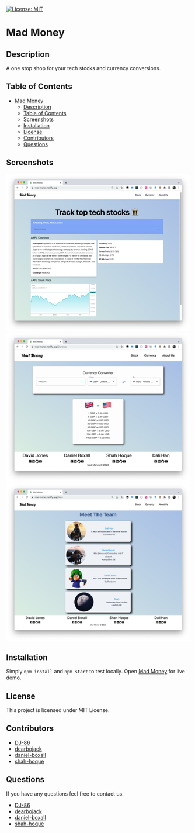 
[![License: MIT](https://img.shields.io/badge/License-MIT-yellow.svg)](https://opensource.org/licenses/MIT)
# Mad Money

## Description
A one stop shop for your tech stocks and currency conversions.

## Table of Contents
- [Mad Money](#mad-money)
  - [Description](#description)
  - [Table of Contents](#table-of-contents)
  - [Screenshots](#screenshots)
  - [Installation](#installation)
  - [License](#license)
  - [Contributors](#contributors)
  - [Questions](#questions)

## Screenshots 

 ![Home](./assets/readme-images/stock.jpg) 
 ![Currency](./assets/readme-images/currencyx.jpg) 
 ![Team](./assets/readme-images/aboutus.jpg)
 
## Installation
Simply `npm install` and `npm start` to test locally. Open [Mad Money](https://mad-money.netlify.app/) for live demo.

## License
This project is licensed under MIT License.
## Contributors 

 - [DJ-86](https://www.github.com/DJ-86)   
 - [dearbojack](https://www.github.com/dearbojack)   
 - [daniel-boxall](https://www.github.com/daniel-boxall)   
 - [shah-hoque](https://www.github.com/shah-hoque)
  
## Questions
If you have any questions feel free to contact us.
 - [DJ-86](mailto:davidmarkjones86@gmail.com)
 - [dearbojack](mailto:dali4han@gmail.com)
 - [daniel-boxall](mailto:danielboxall07@gmail.com)
 - [shah-hoque](mailto:shah.hoque@hotmail.co.uk)
